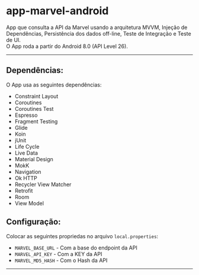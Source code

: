 # app-marvel-android
App que consulta a API da Marvel usando a arquitetura MVVM, Injeção de Dependências, Persistência dos dados off-line, Teste de Integração e Teste de UI.<br>
O App roda a partir do Android 8.0 (API Level 26).

<hr>

Dependências:
-------------
O App usa as seguintes dependências:

* Constraint Layout
* Coroutines
* Coroutines Test
* Espresso
* Fragment Testing
* Glide
* Koin
* jUnit
* Life Cycle
* Live Data
* Material Design
* MokK
* Navigation
* Ok HTTP
* Recycler View Matcher
* Retrofit
* Room
* View Model

Configuração:
-------------

Colocar as seguintes propriedas no arquivo `local.properties`: <br>
* `MARVEL_BASE_URL` - Com a base do endpoint da API
* `MARVEL_API_KEY` - Com a KEY da API
* `MARVEL_MD5_HASH` - Com o Hash da API

<hr>


